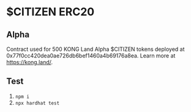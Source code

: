 # $CITIZEN ERC20

## Alpha

Contract used for 500 KONG Land Alpha $CITIZEN tokens deployed at 0x77f0cc420dea0ae726db6bef1460a4b69176a8ea. Learn more at https://kong.land/.

## Test

1. `npm i`
2. `npx hardhat test`